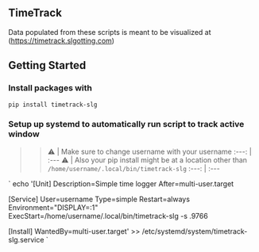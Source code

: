 ## TimeTrack

Data populated from these scripts is meant to be visualized at (<https://timetrack.slgotting.com>)


## Getting Started

### Install packages with

`pip install timetrack-slg`


### Setup up systemd to automatically run script to track active window

>> :warning: | Make sure to change username with your username
> :---: | :---
> :warning: | Also your pip install might be at a location other than `/home/username/.local/bin/timetrack-slg`
> :---: | :---

`
echo '[Unit]
Description=Simple time logger
After=multi-user.target

[Service]
User=username
Type=simple
Restart=always
Environment="DISPLAY=:1"
ExecStart=/home/username/.local/bin/timetrack-slg -s .9766

[Install]
WantedBy=multi-user.target' >> /etc/systemd/system/timetrack-slg.service
`
